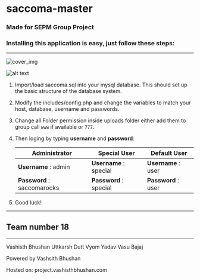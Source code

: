 # saccoma-master


### Made for SEPM Group Project 

### Installing this application is easy, just follow these steps:
****

![cover_img](https://github.com/vashisth00/saccoma-master/blob/master/cover.png)

![alt text](https://github.com/vashisth00/saccoma-master/blob/master/Screenshot%20(573).png)

1. Import/load saccoma.sql into your mysql database. This should set up the basic structure of the database system.

2. Modify the includes/config.php and change the variables to match your host, database, username and passwords.

3. Change all Folder permission inside uploads folder either add them to group call `www` if available or `777`.

4. Then loging by typing **username** and **password**:


   Administrator               | Special User           | Default User
   ----------------------------| -----------------------| -------------------
   **Username** : admin        | **Username** : special | **Username** : user
   **Password** : saccomarocks | **Password** : special | **Password** : user

6. Good luck!  

- - - -

## Team number 18

- - - -
Vashisth Bhushan
Uttkarsh Dutt
Vyom Yadav
Vasu Bajaj

Powered by Vashsith Bhushan

Hosted on:
project.vashisthbhushan.com
